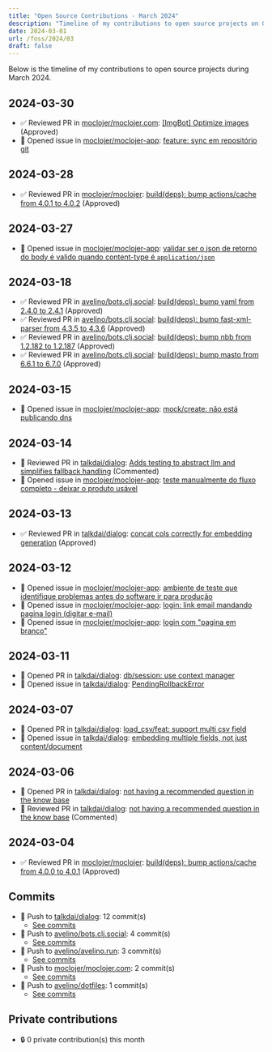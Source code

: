 ```yaml
---
title: "Open Source Contributions - March 2024"
description: "Timeline of my contributions to open source projects on GitHub during March 2024."
date: 2024-03-01
url: /foss/2024/03
draft: false
---
```


Below is the timeline of my contributions to open source projects during March 2024.

## 2024-03-30

- ✅ Reviewed PR in [moclojer/moclojer.com](https://github.com/moclojer/moclojer.com): [[ImgBot] Optimize images](https://github.com/moclojer/moclojer.com/pull/3#pullrequestreview-1970031360) (Approved)
- 🐛 Opened issue in [moclojer/moclojer-app](https://github.com/moclojer/moclojer-app): [feature: sync em repositório git](https://github.com/moclojer/moclojer-app/issues/257)

## 2024-03-28

- ✅ Reviewed PR in [moclojer/moclojer](https://github.com/moclojer/moclojer): [build(deps): bump actions/cache from 4.0.1 to 4.0.2](https://github.com/moclojer/moclojer/pull/233#pullrequestreview-1965821270) (Approved)

## 2024-03-27

- 🐛 Opened issue in [moclojer/moclojer-app](https://github.com/moclojer/moclojer-app): [validar ser o json de retorno do body é valido quando content-type é `application/json`](https://github.com/moclojer/moclojer-app/issues/253)

## 2024-03-18

- ✅ Reviewed PR in [avelino/bots.clj.social](https://github.com/avelino/bots.clj.social): [build(deps): bump yaml from 2.4.0 to 2.4.1](https://github.com/avelino/bots.clj.social/pull/115#pullrequestreview-1942526651) (Approved)
- ✅ Reviewed PR in [avelino/bots.clj.social](https://github.com/avelino/bots.clj.social): [build(deps): bump fast-xml-parser from 4.3.5 to 4.3.6](https://github.com/avelino/bots.clj.social/pull/118#pullrequestreview-1942525574) (Approved)
- ✅ Reviewed PR in [avelino/bots.clj.social](https://github.com/avelino/bots.clj.social): [build(deps): bump nbb from 1.2.182 to 1.2.187](https://github.com/avelino/bots.clj.social/pull/116#pullrequestreview-1942524700) (Approved)
- ✅ Reviewed PR in [avelino/bots.clj.social](https://github.com/avelino/bots.clj.social): [build(deps): bump masto from 6.6.1 to 6.7.0](https://github.com/avelino/bots.clj.social/pull/117#pullrequestreview-1942513348) (Approved)

## 2024-03-15

- 🐛 Opened issue in [moclojer/moclojer-app](https://github.com/moclojer/moclojer-app): [mock/create: não está publicando dns](https://github.com/moclojer/moclojer-app/issues/241)

## 2024-03-14

- 💬 Reviewed PR in [talkdai/dialog](https://github.com/talkdai/dialog): [Adds testing to abstract llm and simplifies fallback handling](https://github.com/talkdai/dialog/pull/162#pullrequestreview-1937252471) (Commented)
- 🐛 Opened issue in [moclojer/moclojer-app](https://github.com/moclojer/moclojer-app): [teste manualmente do fluxo completo - deixar o produto usável](https://github.com/moclojer/moclojer-app/issues/240)

## 2024-03-13

- ✅ Reviewed PR in [talkdai/dialog](https://github.com/talkdai/dialog): [concat cols correctly for embedding generation](https://github.com/talkdai/dialog/pull/153#pullrequestreview-1935076705) (Approved)

## 2024-03-12

- 🐛 Opened issue in [moclojer/moclojer-app](https://github.com/moclojer/moclojer-app): [ambiente de teste que identifique problemas antes do software ir para produção ](https://github.com/moclojer/moclojer-app/issues/237)
- 🐛 Opened issue in [moclojer/moclojer-app](https://github.com/moclojer/moclojer-app): [login: link email mandando pagina login (digitar e-mail)](https://github.com/moclojer/moclojer-app/issues/236)
- 🐛 Opened issue in [moclojer/moclojer-app](https://github.com/moclojer/moclojer-app): [login com "pagina em branco"](https://github.com/moclojer/moclojer-app/issues/235)

## 2024-03-11

- 🔀 Opened PR in [talkdai/dialog](https://github.com/talkdai/dialog): [db/session: use context manager](https://github.com/talkdai/dialog/pull/150)
- 🐛 Opened issue in [talkdai/dialog](https://github.com/talkdai/dialog): [PendingRollbackError](https://github.com/talkdai/dialog/issues/149)

## 2024-03-07

- 🔀 Opened PR in [talkdai/dialog](https://github.com/talkdai/dialog): [load_csv/feat: support multi csv field](https://github.com/talkdai/dialog/pull/147)
- 🐛 Opened issue in [talkdai/dialog](https://github.com/talkdai/dialog): [embedding multiple fields, not just content/document](https://github.com/talkdai/dialog/issues/146)

## 2024-03-06

- 🔀 Opened PR in [talkdai/dialog](https://github.com/talkdai/dialog): [not having a recommended question in the know base](https://github.com/talkdai/dialog/pull/144)
- 💬 Reviewed PR in [talkdai/dialog](https://github.com/talkdai/dialog): [not having a recommended question in the know base](https://github.com/talkdai/dialog/pull/144#pullrequestreview-1920545815) (Commented)

## 2024-03-04

- ✅ Reviewed PR in [moclojer/moclojer](https://github.com/moclojer/moclojer): [build(deps): bump actions/cache from 4.0.0 to 4.0.1](https://github.com/moclojer/moclojer/pull/232#pullrequestreview-1915136459) (Approved)

## Commits

- 🔨 Push to [talkdai/dialog](https://github.com/talkdai/dialog): 12 commit(s)
  - [See commits](https://github.com/talkdai/dialog/commits?author=avelino&since=2024-03-01T00:00:00Z&until=2024-03-31T23:59:59Z)
- 🔨 Push to [avelino/bots.clj.social](https://github.com/avelino/bots.clj.social): 4 commit(s)
  - [See commits](https://github.com/avelino/bots.clj.social/commits?author=avelino&since=2024-03-01T00:00:00Z&until=2024-03-31T23:59:59Z)
- 🔨 Push to [avelino/avelino.run](https://github.com/avelino/avelino.run): 3 commit(s)
  - [See commits](https://github.com/avelino/avelino.run/commits?author=avelino&since=2024-03-01T00:00:00Z&until=2024-03-31T23:59:59Z)
- 🔨 Push to [moclojer/moclojer.com](https://github.com/moclojer/moclojer.com): 2 commit(s)
  - [See commits](https://github.com/moclojer/moclojer.com/commits?author=avelino&since=2024-03-01T00:00:00Z&until=2024-03-31T23:59:59Z)
- 🔨 Push to [avelino/dotfiles](https://github.com/avelino/dotfiles): 1 commit(s)
  - [See commits](https://github.com/avelino/dotfiles/commits?author=avelino&since=2024-03-01T00:00:00Z&until=2024-03-31T23:59:59Z)

## Private contributions

- 🔒 0 private contribution(s) this month

